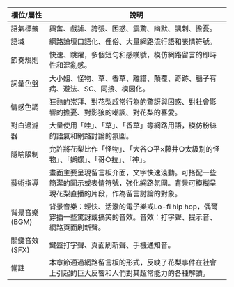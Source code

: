 | 欄位/屬性 | 說明 |
|---|---|
| 語氣標籤 | 興奮、戲謔、誇張、困惑、震驚、幽默、諷刺、擔憂。 |
| 語域 | 網路論壇口語化、俚俗、大量網路流行語和表情符號。 |
| 節奏規則 | 快速、跳躍，多個短句和感嘆號，模仿網路留言的即時性和混亂感。 |
| 詞彙色盤 | 大小姐、怪物、草、香草、離譜、顛覆、奇跡、腦子有病、避法、SC、同接、模因化。 |
| 情感色調 | 狂熱的崇拜、對花梨超常行為的驚訝與困惑、對社會影響的擔憂、對影狼的嘲諷、對花梨的喜愛。 |
| 對白過濾器 | 大量使用「哇」、「草」、「香草」等網路用語，模仿粉絲的語氣和網路討論的氛圍。 |
| 隱喻限制 | 允許將花梨比作「怪物」、「大谷○平×藤井○太級別的怪物」、「蝴蝶」、「哥○拉」、「神」。 |
| 藝術指導 | 畫面主要呈現留言板介面，文字快速滾動。可搭配一些簡潔的圖示或表情符號，強化網路氛圍。背景可模糊呈現花梨直播的片段，作為留言討論的對象。 |
| 背景音樂 (BGM) | 背景音樂：輕快、活潑的電子樂或Lo-fi hip hop，偶爾穿插一些驚訝或搞笑的音效。音效：打字聲、提示音、網路頁面刷新聲。 |
| 關鍵音效 (SFX) | 鍵盤打字聲、頁面刷新聲、手機通知音。 |
| 備註 | 本章節通過網路留言板的形式，反映了花梨事件在社會上引起的巨大反響和人們對其超常能力的各種解讀。 |

